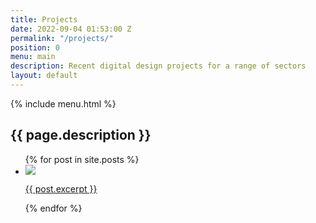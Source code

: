```yaml
---
title: Projects
date: 2022-09-04 01:53:00 Z
permalink: "/projects/"
position: 0
menu: main
description: Recent digital design projects for a range of sectors
layout: default
---
```


<main>
    {% include menu.html %}
    <section class="projects-headline">
		<h1>{{ page.description }}</h1>
	</section>
    <section class="list-of-projects">
        <ul>
            {% for post in site.posts %}
                <li>
                    <a href="{{ post.url }}">
                        <div class="featured-img">
                            <img src="{{ post.images[0] }}">
                        </div>
                        <p>{{ post.excerpt }}</p>
                    </a>
                </li>
            {% endfor %}
        </ul>
    </section>
</main>